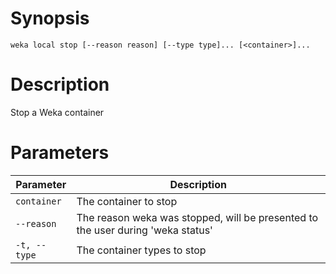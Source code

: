 # Synopsis

```weka local stop [--reason reason] [--type type]... [<container>]...```

# Description

Stop a Weka container

# Parameters

| Parameter | Description |
| --------- | ----------- |
| `container` | The container to stop |
| `--reason` | The reason weka was stopped, will be presented to the user during 'weka status' |
| `-t, --type` | The container types to stop |
